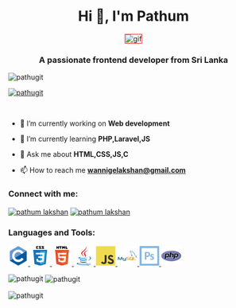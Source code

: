 <h1 align="center">Hi 👋, I'm Pathum</h1>
<img style="border: 1px solid red;width: 500px;position: relative;left: 50%;transform: translateX(-50%);" src="https://media.giphy.com/media/v1.Y2lkPTc5MGI3NjExMmE2MDVlYzllN2Q4NGU2OTUxZDYxNGU1OTY5YWE0YTg0NTg4YTliMiZlcD12MV9pbnRlcm5hbF9naWZzX2dpZklkJmN0PWc/qgQUggAC3Pfv687qPC/giphy.gif" alt="gif">

<h3 align="center">A passionate frontend developer from Sri Lanka</h3>

<p align="left"> <img src="https://komarev.com/ghpvc/?username=pathugit&label=Profile%20views&color=0e75b6&style=flat" alt="pathugit" /> </p>

<p align="left"> <a href="https://github.com/ryo-ma/github-profile-trophy"><img src="https://github-profile-trophy.vercel.app/?username=pathugit" alt="pathugit" /></a> </p>

<p align="left"> <a href="https://twitter.com/" target="blank"><img src="https://img.shields.io/twitter/follow/?logo=twitter&style=for-the-badge" alt="" /></a> </p>

- 🔭 I’m currently working on **Web development**

- 🌱 I’m currently learning **PHP,Laravel,JS**

- 💬 Ask me about **HTML,CSS,JS,C**

- 📫 How to reach me **wannigelakshan@gmail.com**

<h3 align="left">Connect with me:</h3>
<p align="left">
<a href="https://linkedin.com/in/pathum lakshan" target="blank"><img align="center" src="https://raw.githubusercontent.com/rahuldkjain/github-profile-readme-generator/master/src/images/icons/Social/linked-in-alt.svg" alt="pathum lakshan" height="30" width="40" /></a>
<a href="https://fb.com/pathum lakshan" target="blank"><img align="center" src="https://raw.githubusercontent.com/rahuldkjain/github-profile-readme-generator/master/src/images/icons/Social/facebook.svg" alt="pathum lakshan" height="30" width="40" /></a>
</p>

<h3 align="left">Languages and Tools:</h3>
<p align="left"> <a href="https://www.cprogramming.com/" target="_blank" rel="noreferrer"> <img src="https://raw.githubusercontent.com/devicons/devicon/master/icons/c/c-original.svg" alt="c" width="40" height="40"/> </a> <a href="https://www.w3schools.com/css/" target="_blank" rel="noreferrer"> <img src="https://raw.githubusercontent.com/devicons/devicon/master/icons/css3/css3-original-wordmark.svg" alt="css3" width="40" height="40"/> </a> <a href="https://www.w3.org/html/" target="_blank" rel="noreferrer"> <img src="https://raw.githubusercontent.com/devicons/devicon/master/icons/html5/html5-original-wordmark.svg" alt="html5" width="40" height="40"/> </a> <a href="https://www.java.com" target="_blank" rel="noreferrer"> <img src="https://raw.githubusercontent.com/devicons/devicon/master/icons/java/java-original.svg" alt="java" width="40" height="40"/> </a> <a href="https://developer.mozilla.org/en-US/docs/Web/JavaScript" target="_blank" rel="noreferrer"> <img src="https://raw.githubusercontent.com/devicons/devicon/master/icons/javascript/javascript-original.svg" alt="javascript" width="40" height="40"/> </a> <a href="https://www.mysql.com/" target="_blank" rel="noreferrer"> <img src="https://raw.githubusercontent.com/devicons/devicon/master/icons/mysql/mysql-original-wordmark.svg" alt="mysql" width="40" height="40"/> </a> <a href="https://www.photoshop.com/en" target="_blank" rel="noreferrer"> <img src="https://raw.githubusercontent.com/devicons/devicon/master/icons/photoshop/photoshop-line.svg" alt="photoshop" width="40" height="40"/> </a> <a href="https://www.php.net" target="_blank" rel="noreferrer"> <img src="https://raw.githubusercontent.com/devicons/devicon/master/icons/php/php-original.svg" alt="php" width="40" height="40"/> </a> </p>

<p><img align="left" src="https://github-readme-stats.vercel.app/api/top-langs?username=pathugit&show_icons=true&locale=en&layout=compact" alt="pathugit" /></p>

<p>&nbsp;<img align="center" src="https://github-readme-stats.vercel.app/api?username=pathugit&show_icons=true&locale=en" alt="pathugit" /></p>

<p><img align="center" src="https://github-readme-streak-stats.herokuapp.com/?user=pathugit&" alt="pathugit" /></p>
